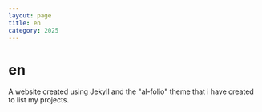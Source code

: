 ```yaml
---
layout: page
title: en
category: 2025
---
```


# en

A website created using Jekyll and the "al-folio" theme that i have created to list my projects. 

